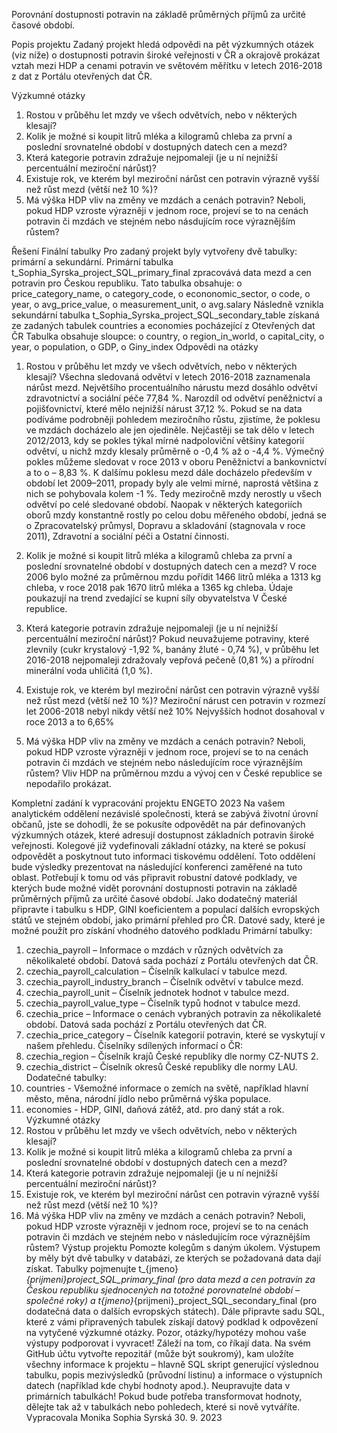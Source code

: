 Porovnání dostupnosti potravin na základě průměrných příjmů za určité časové období.

Popis projektu
		Zadaný projekt hledá odpovědi na pět výzkumných otázek (viz níže) o dostupnosti potravin široké veřejnosti v ČR a okrajově prokázat vztah mezi HDP a cenami potravin ve světovém měřítku v letech 2016-2018 z dat z Portálu otevřených dat ČR.

Výzkumné otázky
1.	Rostou v průběhu let mzdy ve všech odvětvích, nebo v některých klesají?
2.	Kolik je možné si koupit litrů mléka a kilogramů chleba za první a poslední srovnatelné období v dostupných datech cen a mezd?
3.	Která kategorie potravin zdražuje nejpomaleji (je u ní nejnižší percentuální meziroční nárůst)?
4.	Existuje rok, ve kterém byl meziroční nárůst cen potravin výrazně vyšší než růst mezd (větší než 10 %)?
5.	Má výška HDP vliv na změny ve mzdách a cenách potravin? Neboli, pokud HDP vzroste výrazněji v jednom roce, projeví se to na cenách potravin či mzdách ve stejném nebo násdujícím roce výraznějším růstem?

Řešení
Finální tabulky
Pro zadaný projekt byly vytvořeny dvě tabulky: primární a sekundární. Primární tabulka t_Sophia_Syrska_project_SQL_primary_final zpracovává data mezd a cen potravin pro Českou republiku. Tato tabulka obsahuje:
o	price_category_name,
o	category_code,
o	econonomic_sector,
o	code,
o	year,
o	avg_price_value,
o	measurement_unit,
o	avg.salary
Následně vznikla sekundární tabulka t_Sophia_Syrska_project_SQL_secondary_table získaná ze zadaných tabulek countries a economies pocházející z Otevřených dat ČR Tabulka obsahuje sloupce:
o	country,
o	region_in_world,
o	capital_city,
o	year,
o	population,
o	GDP,
o	Giny_index
Odpovědi na otázky
1.	Rostou v průběhu let mzdy ve všech odvětvích, nebo v některých klesají?
Všechna sledovaná odvětví v letech 2016-2018 zaznamenala nárůst mezd. Největšího procentuálního nárustu mezd dosáhlo odvětví zdravotnictví a sociální péče 77,84 %. Narozdíl od odvětví peněžnictví a pojišťovnictví, které mělo nejnižší nárust 37,12 %. 
Pokud se na data podíváme podrobněji pohledem meziročního růstu, zjistíme, že poklesu ve mzdách docházelo ale jen ojediněle. Nejčastěji se tak dělo v letech 2012/2013, kdy se pokles týkal mírné nadpoloviční většiny kategorií odvětví, u nichž mzdy klesaly průměrně o -0,4 % až o -4,4 %. Výmečný pokles můžeme sledovat v roce 2013 v oboru Peněžnictví a bankovnictví a to o – 8,83 %. K dalšímu poklesu mezd dále docházelo především v období let 2009–2011, propady byly ale velmi mírné, naprostá většina z nich se pohybovala kolem -1 %. Tedy meziročně mzdy nerostly u všech odvětví po celé sledované období. Naopak v některých kategoriích oborů mzdy konstantně rostly po celou dobu měřeného období, jedná se o Zpracovatelský průmysl, Dopravu a skladování (stagnovala v roce 2011), Zdravotní a sociální péči a Ostatní činnosti.
2.	Kolik je možné si koupit litrů mléka a kilogramů chleba za první a poslední srovnatelné období v dostupných datech cen a mezd?
V roce 2006 bylo možné za průměrnou mzdu pořídit 1466 litrů mléka a 1313 kg chleba, v roce 2018 pak 1670 litrů mléka a 1365 kg chleba. Údaje poukazují na trend zvedající se kupní síly obyvatelstva V České republice.

3.	Která kategorie potravin zdražuje nejpomaleji (je u ní nejnižší percentuální meziroční nárůst)?
Pokud neuvažujeme potraviny, které zlevnily (cukr krystalový -1,92 %, banány žluté - 0,74 %), v průběhu let 2016-2018 nejpomaleji zdražovaly vepřová pečeně (0,81 %) a přírodní minerální voda uhličitá (1,0 %).

4.	Existuje rok, ve kterém byl meziroční nárůst cen potravin výrazně vyšší než růst mezd (větší než 10 %)?
Meziroční nárust cen potravin v rozmezí let 2006-2018 nebyl nikdy větší než 10% Nejvyšších hodnot dosahoval v roce 2013 a to 6,65%
5.	Má výška HDP vliv na změny ve mzdách a cenách potravin? Neboli, pokud HDP vzroste výrazněji v jednom roce, projeví se to na cenách potravin či mzdách ve stejném nebo následujícím roce výraznějším růstem?
Vliv HDP na průměrnou mzdu a vývoj cen v České republice se nepodařilo prokázat.

Kompletní zadání k vypracování projektu ENGETO 2023
Na vašem analytickém oddělení nezávislé společnosti, která se zabývá životní úrovní občanů, jste se dohodli, že se pokusíte odpovědět na pár definovaných výzkumných otázek, které adresují dostupnost základních potravin široké veřejnosti. Kolegové již vydefinovali základní otázky, na které se pokusí odpovědět a poskytnout tuto informaci tiskovému oddělení. Toto oddělení bude výsledky prezentovat na následující konferenci zaměřené na tuto oblast.
Potřebují k tomu od vás připravit robustní datové podklady, ve kterých bude možné vidět porovnání dostupnosti potravin na základě průměrných příjmů za určité časové období.
Jako dodatečný materiál připravte i tabulku s HDP, GINI koeficientem a populací dalších evropských států ve stejném období, jako primární přehled pro ČR.
Datové sady, které je možné použít pro získání vhodného datového podkladu
Primární tabulky:
1.	czechia_payroll – Informace o mzdách v různých odvětvích za několikaleté období. Datová sada pochází z Portálu otevřených dat ČR.
2.	czechia_payroll_calculation – Číselník kalkulací v tabulce mezd.
3.	czechia_payroll_industry_branch – Číselník odvětví v tabulce mezd.
4.	czechia_payroll_unit – Číselník jednotek hodnot v tabulce mezd.
5.	czechia_payroll_value_type – Číselník typů hodnot v tabulce mezd.
6.	czechia_price – Informace o cenách vybraných potravin za několikaleté období. Datová sada pochází z Portálu otevřených dat ČR.
7.	czechia_price_category – Číselník kategorií potravin, které se vyskytují v našem přehledu.
Číselníky sdílených informací o ČR:
1.	czechia_region – Číselník krajů České republiky dle normy CZ-NUTS 2.
2.	czechia_district – Číselník okresů České republiky dle normy LAU.
Dodatečné tabulky:
1.	countries - Všemožné informace o zemích na světě, například hlavní město, měna, národní jídlo nebo průměrná výška populace.
2.	economies - HDP, GINI, daňová zátěž, atd. pro daný stát a rok.
Výzkumné otázky
1.	Rostou v průběhu let mzdy ve všech odvětvích, nebo v některých klesají?
2.	Kolik je možné si koupit litrů mléka a kilogramů chleba za první a poslední srovnatelné období v dostupných datech cen a mezd?
3.	Která kategorie potravin zdražuje nejpomaleji (je u ní nejnižší percentuální meziroční nárůst)?
4.	Existuje rok, ve kterém byl meziroční nárůst cen potravin výrazně vyšší než růst mezd (větší než 10 %)?
5.	Má výška HDP vliv na změny ve mzdách a cenách potravin? Neboli, pokud HDP vzroste výrazněji v jednom roce, projeví se to na cenách potravin či mzdách ve stejném nebo v následujícím roce výraznějším růstem?
Výstup projektu
Pomozte kolegům s daným úkolem. Výstupem by měly být dvě tabulky v databázi, ze kterých se požadovaná data dají získat. Tabulky pojmenujte t_{jmeno}_{prijmeni}_project_SQL_primary_final (pro data mezd a cen potravin za Českou republiku sjednocených na totožné porovnatelné období – společné roky) a t_{jmeno}_{prijmeni}_project_SQL_secondary_final (pro dodatečná data o dalších evropských státech).
Dále připravte sadu SQL, které z vámi připravených tabulek získají datový podklad k odpovězení na vytyčené výzkumné otázky. Pozor, otázky/hypotézy mohou vaše výstupy podporovat i vyvracet! Záleží na tom, co říkají data.
Na svém GitHub účtu vytvořte repozitář (může být soukromý), kam uložíte všechny informace k projektu – hlavně SQL skript generující výslednou tabulku, popis mezivýsledků (průvodní listinu) a informace o výstupních datech (například kde chybí hodnoty apod.).
Neupravujte data v primárních tabulkách! Pokud bude potřeba transformovat hodnoty, dělejte tak až v tabulkách nebo pohledech, které si nově vytváříte.
Vypracovala Monika Sophia Syrská 30. 9. 2023
